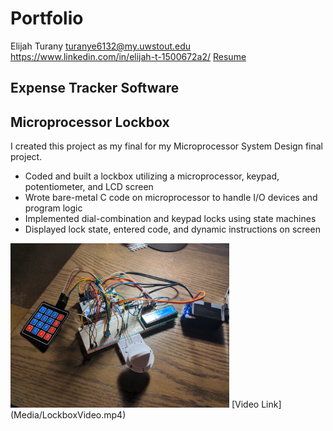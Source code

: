 # Portfolio
Elijah Turany
turanye6132@my.uwstout.edu
https://www.linkedin.com/in/elijah-t-1500672a2/
[Resume](Resume/ResumeFall2024.pdf)

## Expense Tracker Software

## Microprocessor Lockbox
I created this project as my final for my Microprocessor System Design final project.
* Coded and built a lockbox utilizing a microprocessor, keypad, potentiometer, and LCD screen
* Wrote bare-metal C code on microprocessor to handle I/O devices and program logic
* Implemented dial-combination and keypad locks using state machines 
* Displayed lock state, entered code, and dynamic instructions on screen
<img src="Media/Lockbox.jpg" alt="LockboxPic" width="350"/>
[Video Link](Media/LockboxVideo.mp4)

